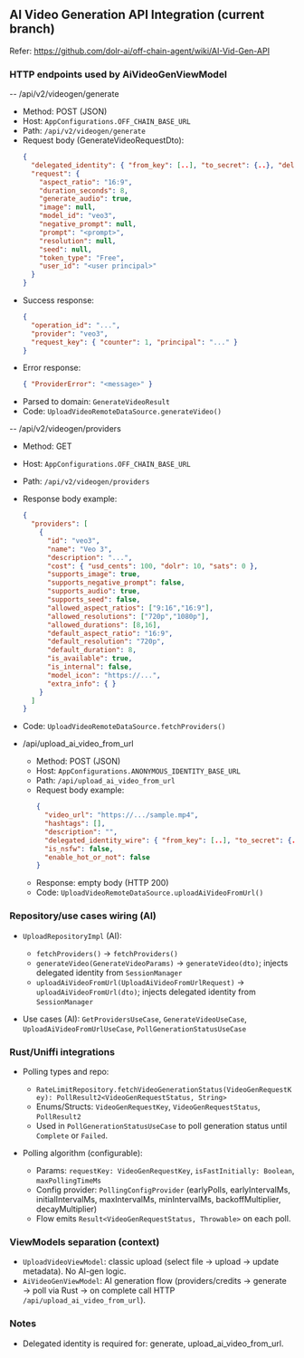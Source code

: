## AI Video Generation API Integration (current branch)
Refer: https://github.com/dolr-ai/off-chain-agent/wiki/AI-Vid-Gen-API

### HTTP endpoints used by AiVideoGenViewModel

-- /api/v2/videogen/generate
  - Method: POST (JSON)
  - Host: `AppConfigurations.OFF_CHAIN_BASE_URL`
  - Path: `/api/v2/videogen/generate`
  - Request body (GenerateVideoRequestDto):
    ```json
    {
      "delegated_identity": { "from_key": [..], "to_secret": {..}, "delegation_chain": [..] },
      "request": {
        "aspect_ratio": "16:9",
        "duration_seconds": 8,
        "generate_audio": true,
        "image": null,
        "model_id": "veo3",
        "negative_prompt": null,
        "prompt": "<prompt>",
        "resolution": null,
        "seed": null,
        "token_type": "Free",
        "user_id": "<user principal>"
      }
    }
    ```
  - Success response:
    ```json
    {
      "operation_id": "...",
      "provider": "veo3",
      "request_key": { "counter": 1, "principal": "..." }
    }
    ```
  - Error response:
    ```json
    { "ProviderError": "<message>" }
    ```
  - Parsed to domain: `GenerateVideoResult`
  - Code: `UploadVideoRemoteDataSource.generateVideo()`

-- /api/v2/videogen/providers
  - Method: GET
  - Host: `AppConfigurations.OFF_CHAIN_BASE_URL`
  - Path: `/api/v2/videogen/providers`
  - Response body example:
    ```json
    {
      "providers": [
        {
          "id": "veo3",
          "name": "Veo 3",
          "description": "...",
          "cost": { "usd_cents": 100, "dolr": 10, "sats": 0 },
          "supports_image": true,
          "supports_negative_prompt": false,
          "supports_audio": true,
          "supports_seed": false,
          "allowed_aspect_ratios": ["9:16","16:9"],
          "allowed_resolutions": ["720p","1080p"],
          "allowed_durations": [8,16],
          "default_aspect_ratio": "16:9",
          "default_resolution": "720p",
          "default_duration": 8,
          "is_available": true,
          "is_internal": false,
          "model_icon": "https://...",
          "extra_info": { }
        }
      ]
    }
    ```
  - Code: `UploadVideoRemoteDataSource.fetchProviders()`

- /api/upload_ai_video_from_url
  - Method: POST (JSON)
  - Host: `AppConfigurations.ANONYMOUS_IDENTITY_BASE_URL`
  - Path: `/api/upload_ai_video_from_url`
  - Request body example:
    ```json
    {
      "video_url": "https://.../sample.mp4",
      "hashtags": [],
      "description": "",
      "delegated_identity_wire": { "from_key": [..], "to_secret": {..}, "delegation_chain": [..] },
      "is_nsfw": false,
      "enable_hot_or_not": false
    }
    ```
  - Response: empty body (HTTP 200)
  - Code: `UploadVideoRemoteDataSource.uploadAiVideoFromUrl()`

### Repository/use cases wiring (AI)

- `UploadRepositoryImpl` (AI):
  - `fetchProviders()` → `fetchProviders()`
  - `generateVideo(GenerateVideoParams)` → `generateVideo(dto)`; injects delegated identity from `SessionManager`
  - `uploadAiVideoFromUrl(UploadAiVideoFromUrlRequest)` → `uploadAiVideoFromUrl(dto)`; injects delegated identity from `SessionManager`

- Use cases (AI): `GetProvidersUseCase`, `GenerateVideoUseCase`, `UploadAiVideoFromUrlUseCase`, `PollGenerationStatusUseCase`

### Rust/Uniffi integrations

- Polling types and repo:
  - `RateLimitRepository.fetchVideoGenerationStatus(VideoGenRequestKey): PollResult2<VideoGenRequestStatus, String>`
  - Enums/Structs: `VideoGenRequestKey`, `VideoGenRequestStatus`, `PollResult2`
  - Used in `PollGenerationStatusUseCase` to poll generation status until `Complete` or `Failed`.

- Polling algorithm (configurable):
  - Params: `requestKey: VideoGenRequestKey`, `isFastInitially: Boolean`, `maxPollingTimeMs`
  - Config provider: `PollingConfigProvider` (earlyPolls, earlyIntervalMs, initialIntervalMs, maxIntervalMs, minIntervalMs, backoffMultiplier, decayMultiplier)
  - Flow emits `Result<VideoGenRequestStatus, Throwable>` on each poll.

### ViewModels separation (context)
- `UploadVideoViewModel`: classic upload (select file → upload → update metadata). No AI-gen logic.
- `AiVideoGenViewModel`: AI generation flow (providers/credits → generate → poll via Rust → on complete call HTTP `/api/upload_ai_video_from_url`).

### Notes
- Delegated identity is required for: generate, upload_ai_video_from_url.


